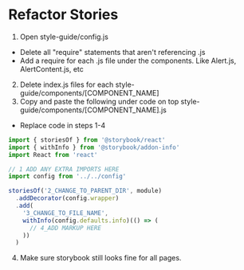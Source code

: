 # Refactor Stories

1. Open style-guide/config.js

  - Delete all "require" statements that aren't referencing .js
  - Add a require for each .js file under the components. Like Alert.js, AlertContent.js, etc

2. Delete index.js files for each style-guide/components/[COMPONENT_NAME]
3. Copy and paste the following under code on top style-guide/components/[COMPONENT_NAME].js

  - Replace code in steps 1-4

```javascript
import { storiesOf } from '@storybook/react'
import { withInfo } from '@storybook/addon-info'
import React from 'react'

// 1 ADD ANY EXTRA IMPORTS HERE
import config from '../../config'

storiesOf('2_CHANGE_TO_PARENT_DIR', module)
  .addDecorator(config.wrapper)
  .add(
    '3_CHANGE_TO_FILE_NAME',
    withInfo(config.defaults.info)(() => (
      // 4_ADD MARKUP HERE
    ))
  )
```

4. Make sure storybook still looks fine for all pages.

